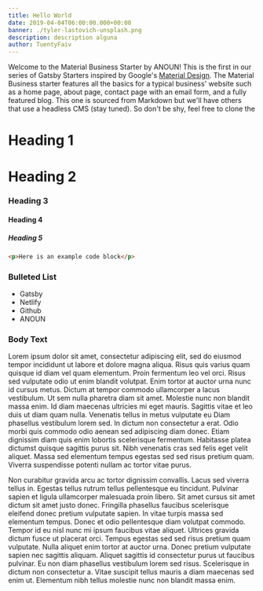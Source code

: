 ```yaml
---
title: Hello World
date: 2019-04-04T06:00:00.000+00:00
banner: ./tyler-lastovich-unsplash.png
description: description alguna
author: TuentyFaiv
---
```


Welcome to the Material Business Starter by <span class="anoun-title">ANOUN</span>! This is the first in our series of Gatsby Starters inspired by Google's [Material Design](https://material.io). The Material Business starter features all the basics for a typical business' website such as a home page, about page, contact page with an email form, and a fully featured blog. This one is sourced from Markdown but we'll have others that use a headless CMS (stay tuned). So don't be shy, feel free to clone the

# Heading 1

# Heading 2

### Heading 3

#### Heading 4

##### Heading 5

```html
<p>Here is an example code block</p>
```

### Bulleted List

* Gatsby
* Netlify
* Github
* ANOUN

### Body Text

Lorem ipsum dolor sit amet, consectetur adipiscing elit, sed do eiusmod tempor incididunt ut labore et dolore magna aliqua. Risus quis varius quam quisque id diam vel quam elementum. Proin fermentum leo vel orci. Risus sed vulputate odio ut enim blandit volutpat. Enim tortor at auctor urna nunc id cursus metus. Dictum at tempor commodo ullamcorper a lacus vestibulum. Ut sem nulla pharetra diam sit amet. Molestie nunc non blandit massa enim. Id diam maecenas ultricies mi eget mauris. Sagittis vitae et leo duis ut diam quam nulla. Venenatis tellus in metus vulputate eu  Diam phasellus vestibulum lorem sed. In dictum non consectetur a erat. Odio morbi quis commodo odio aenean sed adipiscing diam donec. Etiam dignissim diam quis enim lobortis scelerisque fermentum. Habitasse platea dictumst quisque sagittis purus sit. Nibh venenatis cras sed felis eget velit aliquet. Massa sed elementum tempus egestas sed sed risus pretium quam. Viverra suspendisse potenti nullam ac tortor vitae purus.

Non curabitur gravida arcu ac tortor dignissim convallis. Lacus sed viverra tellus in. Egestas tellus rutrum tellus pellentesque eu tincidunt. Pulvinar sapien et ligula ullamcorper malesuada proin libero. Sit amet cursus sit amet dictum sit amet justo donec. Fringilla phasellus faucibus scelerisque eleifend donec pretium vulputate sapien. In vitae turpis massa sed elementum tempus. Donec et odio pellentesque diam volutpat commodo. Tempor id eu nisl nunc mi ipsum faucibus vitae aliquet. Ultrices gravida dictum fusce ut placerat orci. Tempus egestas sed sed risus pretium quam vulputate. Nulla aliquet enim tortor at auctor urna. Donec pretium vulputate sapien nec sagittis aliquam. Aliquet sagittis id consectetur purus ut faucibus pulvinar. Eu non diam phasellus vestibulum lorem sed risus. Scelerisque in dictum non consectetur a. Vitae suscipit tellus mauris a diam maecenas sed enim ut. Elementum nibh tellus molestie nunc non blandit massa enim.
